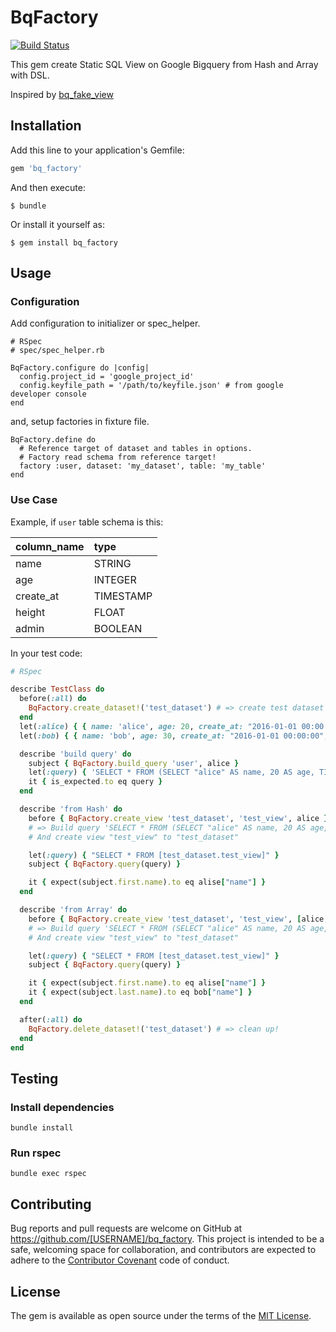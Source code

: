 # BqFactory

[![Build Status](https://travis-ci.org/yuemori/bq_factory.svg?branch=master)](https://travis-ci.org/yuemori/bq_factory)

This gem create Static SQL View on Google Bigquery from Hash and Array with DSL.

Inspired by [bq_fake_view](https://github.com/joker1007/bq_fake_view)

## Installation

Add this line to your application's Gemfile:

```ruby
gem 'bq_factory'
```

And then execute:

    $ bundle

Or install it yourself as:

    $ gem install bq_factory

## Usage

### Configuration

Add configuration to initializer or spec_helper.

```
# RSpec
# spec/spec_helper.rb

BqFactory.configure do |config|
  config.project_id = 'google_project_id'
  config.keyfile_path = '/path/to/keyfile.json' # from google developer console
end
```

and, setup factories in fixture file.

```
BqFactory.define do
  # Reference target of dataset and tables in options.
  # Factory read schema from reference target!
  factory :user, dataset: 'my_dataset', table: 'my_table'
end
```

### Use Case

Example, if `user` table schema is this:

|column_name|type|
|:----|:----|
|name|STRING|
|age|INTEGER|
|create_at|TIMESTAMP|
|height|FLOAT|
|admin|BOOLEAN|

In your test code:

```ruby
# RSpec

describe TestClass do
  before(:all) do
    BqFactory.create_dataset!('test_dataset') # => create test dataset
  end
  let(:alice) { { name: 'alice', age: 20, create_at: "2016-01-01 00:00:00", height: 150.1, admin: true } }
  let(:bob) { { name: 'bob', age: 30, create_at: "2016-01-01 00:00:00", height: 170.1, admin: false } }

  describe 'build query' do
    subject { BqFactory.build_query 'user', alice }
    let(:query) { 'SELECT * FROM (SELECT "alice" AS name, 20 AS age, TIMESTAMP("2016-01-01 00:00:00") AS create_at, 150.1 AS height, true AS admin )' }
    it { is_expected.to eq query }
  end

  describe 'from Hash' do
    before { BqFactory.create_view 'test_dataset', 'test_view', alice }
    # => Build query 'SELECT * FROM (SELECT "alice" AS name, 20 AS age, TIMESTAMP("2016-01-01 00:00:00") AS create_at, 150.1 AS height, true AS admin )'
    # And create view "test_view" to "test_dataset"

    let(:query) { "SELECT * FROM [test_dataset.test_view]" }
    subject { BqFactory.query(query) }

    it { expect(subject.first.name).to eq alise["name"] }
  end

  describe 'from Array' do
    before { BqFactory.create_view 'test_dataset', 'test_view', [alice, bob] }
    # => Build query 'SELECT * FROM (SELECT "alice" AS name, 20 AS age, TIMESTAMP("2016-01-01 00:00:00") AS create_at, 150.1 AS height, true AS admin ), (SELECT "bob" AS name, 30 AS age, TIMESTAMP("2016-01-01 00:00:00") AS create_at, 170.1 AS height, false AS admafterin)'
    # And create view "test_view" to "test_dataset"

    let(:query) { "SELECT * FROM [test_dataset.test_view]" }
    subject { BqFactory.query(query) }

    it { expect(subject.first.name).to eq alise["name"] }
    it { expect(subject.last.name).to eq bob["name"] }
  end

  after(:all) do
    BqFactory.delete_dataset!('test_dataset') # => clean up!
  end
end
```

## Testing

### Install dependencies

```shell
bundle install
```

### Run rspec

```
bundle exec rspec
```

## Contributing

Bug reports and pull requests are welcome on GitHub at https://github.com/[USERNAME]/bq_factory. This project is intended to be a safe, welcoming space for collaboration, and contributors are expected to adhere to the [Contributor Covenant](contributor-covenant.org) code of conduct.


## License

The gem is available as open source under the terms of the [MIT License](http://opensource.org/licenses/MIT).

